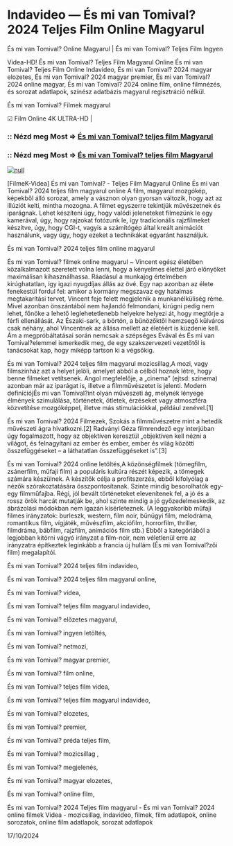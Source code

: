 # Indavideo — És mi van Tomival? 2024 Teljes Film Online Magyarul

És mi van Tomival? Online Magyarul | És mi van Tomival? Teljes Film Ingyen

Videa-HD! És mi van Tomival? Teljes Film Magyarul Online És mi van Tomival? Teljes Film Online Indavideo, És mi van Tomival? 2024 magyar elozetes, És mi van Tomival? 2024 magyar premier, És mi van Tomival? 2024 online magyar, És mi van Tomival? 2024 online film, online filmnézés, és sorozat adatlapok, színész adatbázis magyarul regisztráció nélkül.

És mi van Tomival? Filmek magyarul

☑ Film Online 4K ULTRA-HD |

### :: Nézd meg Most => [És mi van Tomival? teljes film Magyarul](https://t.co/oZoPVzw6cL)

### :: Nézd meg Most => [És mi van Tomival? teljes film Magyarul](https://t.co/oZoPVzw6cL)

[![null](https://static.wixstatic.com/media/855a25_043b5abeb4ae4d35ac003198e7fe56ed~mv2.gif)](https://t.co/oZoPVzw6cL)

[FilmeK-Videa] És mi van Tomival? - Teljes Film Magyarul Online És mi van Tomival? 2024 teljes film magyarul online A film, magyarul mozgókép, képekből álló sorozat, amely a vásznon olyan gyorsan változik, hogy azt az illúziót kelti, mintha mozogna. A filmet egyszerre tekintjük művészetnek és iparágnak. Lehet készíteni úgy, hogy valódi jeleneteket filmezünk le egy kamerával, úgy, hogy rajzokat fotózunk le, így tradicionális rajzfilmeket készítve, úgy, hogy CGI-t, vagyis a számítógép által kreált animációt használunk, vagy úgy, hogy ezeket a technikákat egyaránt használjuk.

És mi van Tomival? 2024 teljes film online magyarul

És mi van Tomival? filmek online magyarul ~ Vincent egész életében közalkalmazott szeretett volna lenni, hogy a kényelmes élettel járó előnyöket maximálisan kihasználhassa. Ráadásul a munkajog értelmében kirúghatatlan, így igazi nyugdíjas állás az övé. Egy nap azonban az élete fenekestül fordul fel: amikor a kormány megszavaz egy hatalmas megtakarítási tervet, Vincent feje felett megjelenik a munkanélküliség réme. Mivel azonban önszántából nem hajlandó felmondani, kirúgni pedig nem lehet, főnöke a lehető leglehetetlenebb helyekre helyezi át, hogy megtörje a férfi ellenállását. Az Északi-sark, a börtön, a bűnözőktől hemzsegő külváros csak néhány, ahol Vincentnek az állása mellett az életéért is küzdenie kell. Ám a megpróbáltatásai során nemcsak a szépséges Evával és És mi van Tomival?elemmel ismerkedik meg, de egy szakszervezeti vezetőtől is tanácsokat kap, hogy miképp tartson ki a végsőkig.

És mi van Tomival? 2024 teljes film magyarul mozicsillag,A mozi, vagy filmszínház azt a helyet jelöli, amelyet abból a célból hoznak létre, hogy benne filmeket vetítsenek. Angol megfelelője, a „cinema” (ejtsd: szinema) azonban már az iparágat is, illetve a filmművészetet is jelenti. Modern definíciójÉs mi van Tomival?int olyan művészeti ág, melynek lényege élmények szimulálása, történetek, ötletek, érzéseket vagy atmoszféra közvetítése mozgóképpel, illetve más stimulációkkal, például zenével.[1]

És mi van Tomival? 2024 Filmezek, Szokás a filmművészetre mint a hetedik művészeti ágra hivatkozni.[2] Radványi Géza filmrendező egy interjúban úgy fogalmazott, hogy az objektíven keresztül „objektíven kell nézni a világot, és felnagyítani az ember és ember, ember és világ közötti összefüggéseket – a láthatatlan összefüggéseket is”.[3]

És mi van Tomival? 2024 online letöltés,A közönségfilmek (tömegfilm, zsánerfilm, műfaji film) a populáris kultúra részét képezik, a tömegek számára készülnek. A készítők célja a profitszerzés, ebből kifolyólag a nézők szórakoztatására összpontosítanak. Szinte mindig besorolhatók egy-egy filmműfajba. Régi, jól bevált történeteket elevenítenek fel, a jó és a rossz örök harcát mutatják be, ahol szinte mindig a jó győzedelmeskedik, az ábrázolási módokban nem igazán kísérleteznek. (A leggyakoribb műfaji filmes irányzatok: burleszk, western, film noir, bűnügyi film, melodráma, romantikus film, vígjáték, művészfilm, akciófilm, horrorfilm, thriller, filmdráma, bábfilm, rajzfilm, animációs film stb.) Ebből a kategóriából a legjobban kitörni vágyó irányzat a film-noir, nem véletlenül erre az irányzatra építkeztek leginkább a francia új hullám (És mi van Tomival?zői film) megalapítói.

És mi van Tomival? 2024 teljes film indavideo,

És mi van Tomival? 2024 teljes film magyarul online,

És mi van Tomival? videa,

És mi van Tomival? teljes film magyarul indavideo,

És mi van Tomival? előzetes magyarul,

És mi van Tomival? ingyen letöltés,

És mi van Tomival? netmozi,

És mi van Tomival? magyar premier,

És mi van Tomival? film online,

És mi van Tomival? teljes film videa,

És mi van Tomival? teljes film magyarul indavideo,

És mi van Tomival? elozetes,

És mi van Tomival? premier,

És mi van Tomival? préda teljes film,

És mi van Tomival? mozicsillag ,

És mi van Tomival? megjelenés,

És mi van Tomival? magyar elozetes,

És mi van Tomival? online film,

És mi van Tomival? 2024 Teljes film magyarul - És mi van Tomival? 2024 online filmek Videa - mozicsillag, indavideo, filmek, film adatlapok, online sorozatok, online film adatlapok, sorozat adatlapok

17/10/2024
